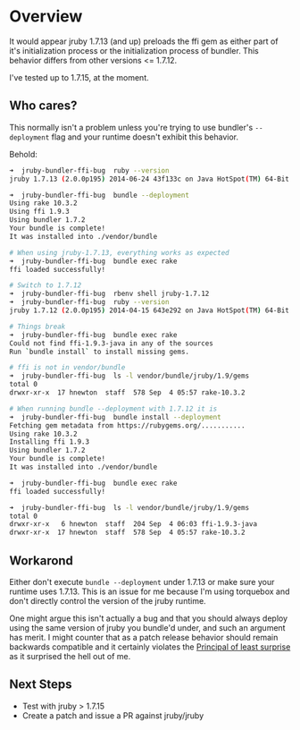 Overview
========
It would appear jruby 1.7.13 (and up) preloads the ffi gem as either part of
it's initialization process or the initialization process of bundler.  This
behavior differs from other versions <= 1.7.12.

I've tested up to 1.7.15, at the moment.

Who cares?
----------
This normally isn't a problem unless you're trying to use bundler's
`--deployment` flag and your runtime doesn't exhibit this behavior.

Behold:

```bash
➜  jruby-bundler-ffi-bug  ruby --version
jruby 1.7.13 (2.0.0p195) 2014-06-24 43f133c on Java HotSpot(TM) 64-Bit Server VM 1.7.0_51-b13 [darwin-x86_64]

➜  jruby-bundler-ffi-bug  bundle --deployment
Using rake 10.3.2
Using ffi 1.9.3
Using bundler 1.7.2
Your bundle is complete!
It was installed into ./vendor/bundle

# When using jruby-1.7.13, everything works as expected
➜  jruby-bundler-ffi-bug  bundle exec rake
ffi loaded successfully!

# Switch to 1.7.12
➜  jruby-bundler-ffi-bug  rbenv shell jruby-1.7.12
➜  jruby-bundler-ffi-bug  ruby --version
jruby 1.7.12 (2.0.0p195) 2014-04-15 643e292 on Java HotSpot(TM) 64-Bit Server VM 1.7.0_51-b13 [darwin-x86_64]

# Things break
➜  jruby-bundler-ffi-bug  bundle exec rake
Could not find ffi-1.9.3-java in any of the sources
Run `bundle install` to install missing gems.

# ffi is not in vendor/bundle
➜  jruby-bundler-ffi-bug  ls -l vendor/bundle/jruby/1.9/gems
total 0
drwxr-xr-x  17 hnewton  staff  578 Sep  4 05:57 rake-10.3.2

# When running bundle --deployment with 1.7.12 it is
➜  jruby-bundler-ffi-bug  bundle install --deployment
Fetching gem metadata from https://rubygems.org/...........
Using rake 10.3.2
Installing ffi 1.9.3
Using bundler 1.7.2
Your bundle is complete!
It was installed into ./vendor/bundle

➜  jruby-bundler-ffi-bug  bundle exec rake
ffi loaded successfully!

➜  jruby-bundler-ffi-bug  ls -l vendor/bundle/jruby/1.9/gems
total 0
drwxr-xr-x   6 hnewton  staff  204 Sep  4 06:03 ffi-1.9.3-java
drwxr-xr-x  17 hnewton  staff  578 Sep  4 05:57 rake-10.3.2
```

Workarond
---------
Either don't execute `bundle --deployment` under 1.7.13 or make sure your
runtime uses 1.7.13.  This is an issue for me because I'm using torquebox
and don't directly control the version of the jruby runtime.

One might argue this isn't actually a bug and that you should always deploy
using the same version of jruby you bundle'd under, and such an argument
has merit.  I might counter that as a patch release behavior should remain
backwards compatible and it certainly violates the
[Principal of least surprise](http://en.wikipedia.org/wiki/Principle_of_least_astonishment)
as it surprised the hell out of me.

Next Steps
----------
* Test with jruby > 1.7.15
* Create a patch and issue a PR against jruby/jruby
